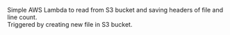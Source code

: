 Simple AWS Lambda to read from S3 bucket and saving headers of file and line count. <br>
Triggered by creating new file in S3 bucket.
